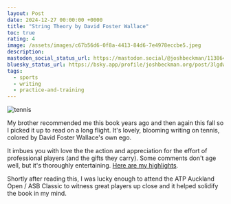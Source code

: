 ```yaml
---
layout: Post
date: 2024-12-27 00:00:00 +0000
title: "String Theory by David Foster Wallace"
toc: true
rating: 4
image: /assets/images/c67b56d6-0f8a-4413-84d6-7e4978eccbe5.jpeg
description: 
mastodon_social_status_url: https://mastodon.social/@joshbeckman/113864713043489854
bluesky_status_url: https://bsky.app/profile/joshbeckman.org/post/3lgdwsa73a72g
tags:
  - sports
  - writing
  - practice-and-training
---
```



![tennis](/assets/images/c67b56d6-0f8a-4413-84d6-7e4978eccbe5.jpeg)

My brother recommended me this book years ago and then again this fall so I picked it up to read on a long flight. It's lovely, blooming writing on tennis, colored by David Foster Wallace's own ego.

It imbues you with love the the action and appreciation for the effort of professional players (and the gifts they carry). Some comments don't age well, but it's thoroughly entertaining. [Here are my highlights](https://www.joshbeckman.org/sources/#47665545).

Shortly after reading this, I was lucky enough to attend the ATP Auckland Open / ASB Classic to witness great players up close and it helped solidify the book in my mind.
